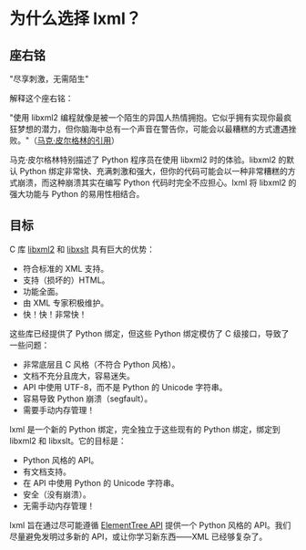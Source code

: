 # 为什么选择 lxml？

## 座右铭

"尽享刺激，无需陌生"

解释这个座右铭：

"使用 libxml2 编程就像是被一个陌生的异国人热情拥抱。它似乎拥有实现你最疯狂梦想的潜力，但你脑海中总有一个声音在警告你，可能会以最糟糕的方式遭遇挫败。"（[马克·皮尔格林的引用](https://web.archive.org/web/20110902041836/http://diveintomark.org/archives/2004/02/18/libxml2)）

马克·皮尔格林特别描述了 Python 程序员在使用 libxml2 时的体验。libxml2 的默认 Python 绑定非常快、充满刺激和强大，但你的代码可能会以一种非常糟糕的方式崩溃，而这种崩溃其实在编写 Python 代码时完全不应担心。lxml 将 libxml2 的强大功能与 Python 的易用性相结合。

## 目标

C 库 [libxml2](http://www.xmlsoft.org/) 和 [libxslt](http://xmlsoft.org/XSLT) 具有巨大的优势：

- 符合标准的 XML 支持。
- 支持（损坏的）HTML。
- 功能全面。
- 由 XML 专家积极维护。
- 快！快！非常快！

这些库已经提供了 Python 绑定，但这些 Python 绑定模仿了 C 级接口，导致了一些问题：

- 非常底层且 C 风格（不符合 Python 风格）。
- 文档不充分且庞大，容易迷失。
- API 中使用 UTF-8，而不是 Python 的 Unicode 字符串。
- 容易导致 Python 崩溃（segfault）。
- 需要手动内存管理！

lxml 是一个新的 Python 绑定，完全独立于这些现有的 Python 绑定，绑定到 libxml2 和 libxslt。它的目标是：

- Python 风格的 API。
- 有文档支持。
- 在 API 中使用 Python 的 Unicode 字符串。
- 安全（没有崩溃）。
- 无需手动内存管理！

lxml 旨在通过尽可能遵循 [ElementTree API](http://effbot.org/zone/element-index.htm) 提供一个 Python 风格的 API。我们尽量避免发明过多新的 API，或让你学习新东西——XML 已经够复杂了。